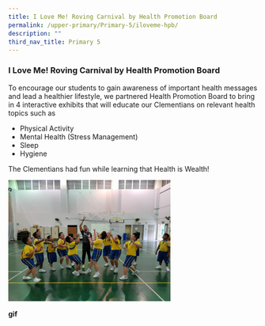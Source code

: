 ```yaml
---
title: I Love Me! Roving Carnival by Health Promotion Board
permalink: /upper-primary/Primary-5/iloveme-hpb/
description: ""
third_nav_title: Primary 5
---
```

### I Love Me! Roving Carnival by Health Promotion Board
To encourage our students to gain awareness of important health messages and lead a healthier lifestyle, we partnered Health Promotion Board to bring in 4 interactive exhibits that will educate our Clementians on relevant health topics such as

*   Physical Activity
*   Mental Health (Stress Management)
*   Sleep
*   Hygiene

The Clementians had fun while learning that Health is Wealth!

<img src="/images/p5%20hpb.jpg" 
     style="width:65%">
		 
**gif**